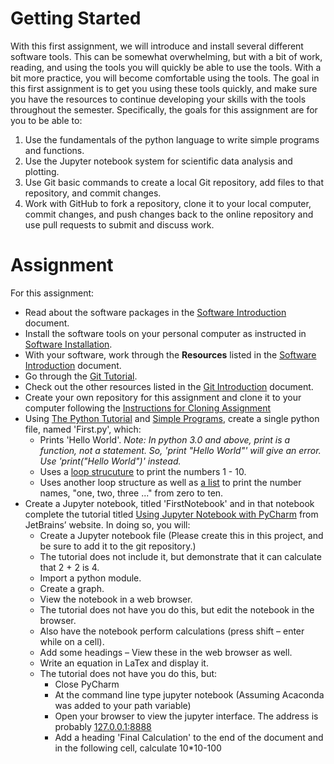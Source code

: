 Getting Started
===============

With this first assignment, we will introduce and install several different
software tools. This can be somewhat overwhelming, but with a bit of work,
reading, and using the tools you will quickly be able to use the tools. With a
bit more practice, you will become comfortable using the tools. The goal in this
first assignment is to get you using these tools quickly, and make sure you have
the resources to continue developing your skills with the tools throughout the
semester. Specifically, the goals for this assignment are for you to be able to:

1.  Use the fundamentals of the python language to write simple programs and
    functions.
2.  Use the Jupyter notebook system for scientific data analysis and plotting.
3.  Use Git basic commands to create a local Git repository, add files to that
    repository, and commit changes.
4.  Work with GitHub to fork a repository, clone it to your local computer,
    commit changes, and push changes back to the online repository and use pull
    requests to submit and discuss work.

Assignment
==========

For this assignment:

-   Read about the software packages in the [Software Introduction](Software_Introduction.pdf) document.
-   Install the software tools on your personal computer as instructed in [Software Installation](Software_Installation.pdf).
-   With your software, work through the **Resources** listed in the [Software Introduction](Software_Introduction.pdf) document.
-   Go through the [Git Tutorial](https://try.github.io/levels/1/challenges/1).
-   Check out the other resources listed in the [Git Introduction](Git_Introduction.pdf) document.
-   Create your own repository for this assignment and clone it to your computer following the [Instructions for Cloning Assignment](Instructions_for_Cloning_Assignment.pdf)
-   Using [The Python Tutorial](https://docs.python.org/3/tutorial/) and [Simple Programs](https://wiki.python.org/moin/SimplePrograms), create a single python file, named 'First.py', which:
	-    Prints 'Hello World'.
	     *Note:  In python 3.0 and above, print is a function, not a statement.  So, 'print "Hello World"' will give an error.  Use 'print("Hello World")' instead.*
	-    Uses a [loop strucuture](https://docs.python.org/tutorial/controlflow.html#more-control-flow-tools) to print the numbers 1 - 10.
	-    Uses another loop structure as well as [a list](https://docs.python.org/3/tutorial/introduction.html#lists) to print the number names, "one, two, three ..." from zero to ten.
-   Create a Jupyter notebook, titled 'FirstNotebook' and in that notebook complete the tutorial titled [Using Jupyter Notebook with PyCharm](https://www.jetbrains.com/help/pycharm/2016.1/tutorial-using-ipython-jupyter-notebook-with-pycharm.html) from JetBrains’ website. In doing so, you will:
    -    Create a Jupyter notebook file (Please create this in this project, and be sure to add it to the git repository.)
    -    The tutorial does not include it, but demonstrate that it can calculate that 2 + 2 is 4.
    -    Import a python module.
    -    Create a graph.
    -    View the notebook in a web browser.
    -    The tutorial does not have you do this, but edit the notebook in the browser.
    -    Also have the notebook perform calculations (press shift – enter while on a cell).
    -    Add some headings – View these in the web browser as well.
    -    Write an equation in LaTex and display it.
    -    The tutorial does not have you do this, but:
         -    Close PyCharm
         -    At the command line type jupyter notebook (Assuming Acaconda was added to your path variable)
         -    Open your browser to view the jupyter interface.  The address is probably [127.0.0.1:8888](http://127.0.0.1:8888/)
         -    Add a heading 'Final Calculation' to the end of the document and in the following cell, calculate 10*10-100

